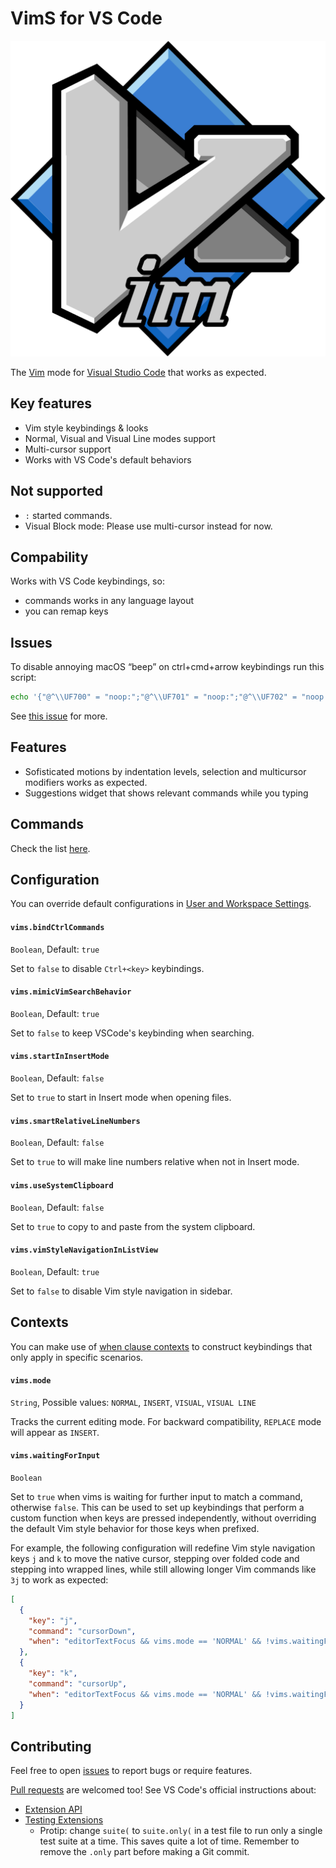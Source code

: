 # VimS for VS Code

![icon](images/icon.png)

The [Vim](http://www.vim.org/) mode for [Visual Studio Code](https://code.visualstudio.com/) that works as expected.


## Key features

- Vim style keybindings & looks
- Normal, Visual and Visual Line modes support
- Multi-cursor support
- Works with VS Code's default behaviors

## Not supported

- `:` started commands.
- Visual Block mode: Please use multi-cursor instead for now.

## Compability

Works with VS Code keybindings, so:
- commands works in any language layout
- you can remap keys


## Issues

To disable annoying macOS “beep” on ctrl+cmd+arrow keybindings run this script:

```bash
echo '{"@^\\UF700" = "noop:";"@^\\UF701" = "noop:";"@^\\UF702" = "noop:";"@^\\UF703" = "noop:";"@~^\\UF700" = "noop:";"@~^\\UF701" = "noop:";"@~^\\UF702" = "noop:";"@~^\\UF703" = "noop:";}' > ~/Library/KeyBindings/DefaultKeyBinding.dict
```

See [this issue](https://github.com/microsoft/vscode/issues/44070) for more.


## Features

- Sofisticated motions by indentation levels, selection and multicursor modifiers works as expected.
- Suggestions widget that shows relevant commands while you typing


## Commands

Check the list [here](https://github.com/aioutecism/vims-for-VSCode/issues/1).


## Configuration

You can override default configurations in
[User and Workspace Settings](https://code.visualstudio.com/docs/getstarted/settings).

#### `vims.bindCtrlCommands`

`Boolean`, Default: `true`

Set to `false` to disable `Ctrl+<key>` keybindings.

#### `vims.mimicVimSearchBehavior`

`Boolean`, Default: `true`

Set to `false` to keep VSCode's keybinding when searching.

#### `vims.startInInsertMode`

`Boolean`, Default: `false`

Set to `true` to start in Insert mode when opening files.

#### `vims.smartRelativeLineNumbers`

`Boolean`, Default: `false`

Set to `true` to will make line numbers relative when not in Insert mode.

#### `vims.useSystemClipboard`

`Boolean`, Default: `false`

Set to `true` to copy to and paste from the system clipboard.

#### `vims.vimStyleNavigationInListView`

`Boolean`, Default: `true`

Set to `false` to disable Vim style navigation in sidebar.


## Contexts

You can make use of 
[when clause contexts](https://code.visualstudio.com/api/references/when-clause-contexts)
to construct keybindings that only apply in specific scenarios.

#### `vims.mode`

`String`, Possible values: `NORMAL`, `INSERT`, `VISUAL`, `VISUAL LINE`

Tracks the current editing mode. For backward compatibility, `REPLACE` mode will appear as `INSERT`.

#### `vims.waitingForInput`

`Boolean`

Set to `true` when vims is waiting for further input to match a command, otherwise `false`.
This can be used to set up keybindings that perform a custom function when keys are pressed
independently, without overriding the default Vim style behavior for those keys when
prefixed.

For example, the following configuration will redefine Vim style navigation keys `j` and `k`
to move the native cursor, stepping over folded code and stepping into wrapped lines, while
still allowing longer Vim commands like `3j` to work as expected:

```json
[
  {
    "key": "j",
    "command": "cursorDown",
    "when": "editorTextFocus && vims.mode == 'NORMAL' && !vims.waitingForInput"
  },
  {
    "key": "k",
    "command": "cursorUp",
    "when": "editorTextFocus && vims.mode == 'NORMAL' && !vims.waitingForInput"
  }
]
```


## Contributing

Feel free to open [issues][] to report bugs or require features.

[Pull requests][] are welcomed too! See VS Code's official instructions about:

- [Extension API][]
- [Testing Extensions][]
  - Protip: change `suite(` to `suite.only(` in a test file to run only a
    single test suite at a time. This saves quite a lot of time. Remember to
    remove the `.only` part before making a Git commit.

[issues]: https://github.com/aioutecism/vims-for-VSCode/issues
[Pull requests]: https://github.com/aioutecism/vims-for-VSCode/pulls
[Extension API]: https://code.visualstudio.com/api
[Testing Extensions]: https://code.visualstudio.com/api/working-with-extensions/testing-extension
